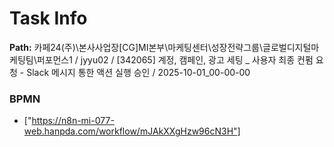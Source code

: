 # Task Info

**Path:** 카페24(주)\본사사업장\[CG]MI본부\마케팅센터\성장전략그룹\글로벌디지털마케팅팀\퍼포먼스1 / jyyu02 / [342065] 계정, 캠페인, 광고 세팅 _ 사용자 최종 컨펌 요청 - Slack 메시지 통한 액션 실행 승인 / 2025-10-01_00-00-00

### BPMN
- ["https://n8n-mi-077-web.hanpda.com/workflow/mJAkXXgHzw96cN3H"]

